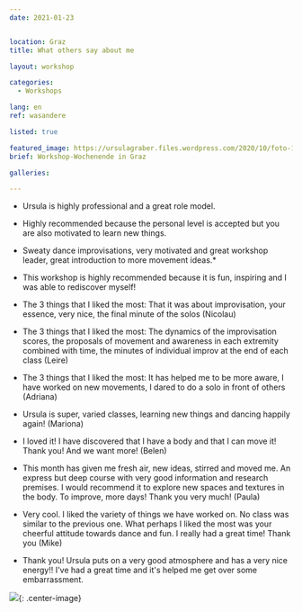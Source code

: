```yaml
---
date: 2021-01-23


location: Graz
title: What others say about me

layout: workshop

categories:
  - Workshops

lang: en
ref: wasandere

listed: true

featured_image: https://ursulagraber.files.wordpress.com/2020/10/foto-106.jpg?w=500&fit=crop
brief: Workshop-Wochenende in Graz

galleries:

---
```

* Ursula is highly professional and a great role model.   <br />

* Highly recommended because the personal level is accepted but you are also motivated to learn new things.  <br />

* Sweaty dance improvisations, very motivated and great workshop leader, great introduction to more movement ideas.*   <br />

* This workshop is highly recommended because it is fun, inspiring and I was able to rediscover myself!   <br />

* The 3 things that I liked the most: That it was about improvisation, your essence, very nice, the final minute of the solos (Nicolau)  <br />

* The 3 things that I liked the most: The dynamics of the improvisation scores, the proposals of movement and awareness in each extremity combined with time, the minutes of individual improv at the end of each class (Leire)  <br />

* The 3 things that I liked the most: It has helped me to be more aware, I have worked on new movements, I dared to do a solo in front of others (Adriana)  <br />

* Ursula is super, varied classes, learning new things and dancing happily again! (Mariona)  <br />

* I loved it! I have discovered that I have a body and that I can move it! Thank you! And we want more! (Belen)  <br />

* This month has given me fresh air, new ideas, stirred and moved me. An express but deep course with very good information and research premises. I would recommend it to explore new spaces and textures in the body. To improve, more days! Thank you very much! (Paula)  <br />

* Very cool. I liked the variety of things we have worked on. No class was similar to the previous one. What perhaps I liked the most was your cheerful attitude towards dance and fun. I really had a great time! Thank you (Mike)   <br />

* Thank you! Ursula puts on a very good atmosphere and has a very nice energy!! I've had a great time and it's helped me get over some embarrassment.  <br />



![](https://ursulagraber.files.wordpress.com/2020/11/dscf4001.jpg?w=300&fit=crop){: .center-image}
